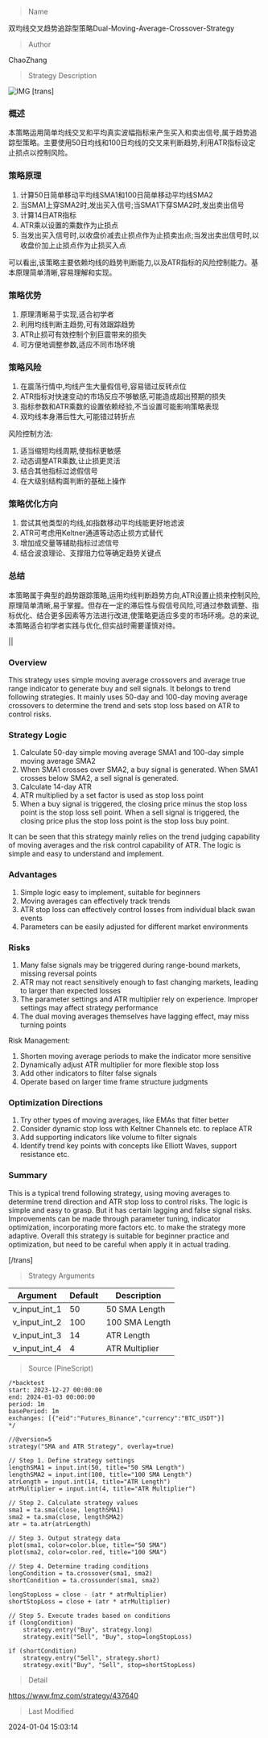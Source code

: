 
> Name

双均线交叉趋势追踪型策略Dual-Moving-Average-Crossover-Strategy

> Author

ChaoZhang

> Strategy Description

![IMG](https://www.fmz.com/upload/asset/18d6d545a7e83002ff8.png)
[trans]

### 概述

本策略运用简单均线交叉和平均真实波幅指标来产生买入和卖出信号,属于趋势追踪型策略。主要使用50日均线和100日均线的交叉来判断趋势,利用ATR指标设定止损点以控制风险。

### 策略原理   

1. 计算50日简单移动平均线SMA1和100日简单移动平均线SMA2
2. 当SMA1上穿SMA2时,发出买入信号;当SMA1下穿SMA2时,发出卖出信号
3. 计算14日ATR指标
4. ATR乘以设置的乘数作为止损点
5. 当发出买入信号时,以收盘价减去止损点作为止损卖出点;当发出卖出信号时,以收盘价加上止损点作为止损买入点

可以看出,该策略主要依赖均线的趋势判断能力,以及ATR指标的风险控制能力。基本原理简单清晰,容易理解和实现。

### 策略优势

1. 原理清晰易于实现,适合初学者
2. 利用均线判断主趋势,可有效跟踪趋势
3. ATR止损可有效控制个别巨震带来的损失
4. 可方便地调整参数,适应不同市场环境

### 策略风险 

1. 在震荡行情中,均线产生大量假信号,容易错过反转点位
2. ATR指标对快速变动的市场反应不够敏感,可能造成超出预期的损失
3. 指标参数和ATR乘数的设置依赖经验,不当设置可能影响策略表现
4. 双均线本身滞后性大,可能错过转折点

风险控制方法:

1. 适当缩短均线周期,使指标更敏感
2. 动态调整ATR乘数,让止损更灵活
3. 结合其他指标过滤假信号
4. 在大级别结构面判断的基础上操作

### 策略优化方向

1. 尝试其他类型的均线,如指数移动平均线能更好地滤波
2. ATR可考虑用Keltner通道等动态止损方式替代 
3. 增加成交量等辅助指标过滤信号
4. 结合波浪理论、支撑阻力位等确定趋势关键点

### 总结

本策略属于典型的趋势跟踪策略,运用均线判断趋势方向,ATR设置止损来控制风险,原理简单清晰,易于掌握。但存在一定的滞后性与假信号风险,可通过参数调整、指标优化、结合更多因素等方法进行改进,使策略更适应多变的市场环境。总的来说,本策略适合初学者实践与优化,但实战时需要谨慎对待。

||

### Overview

This strategy uses simple moving average crossovers and average true range indicator to generate buy and sell signals. It belongs to trend following strategies. It mainly uses 50-day and 100-day moving average crossovers to determine the trend and sets stop loss based on ATR to control risks.  

### Strategy Logic   

1. Calculate 50-day simple moving average SMA1 and 100-day simple moving average SMA2
2. When SMA1 crosses over SMA2, a buy signal is generated. When SMA1 crosses below SMA2, a sell signal is generated.  
3. Calculate 14-day ATR 
4. ATR multiplied by a set factor is used as stop loss point
5. When a buy signal is triggered, the closing price minus the stop loss point is the stop loss sell point. When a sell signal is triggered, the closing price plus the stop loss point is the stop loss buy point.

It can be seen that this strategy mainly relies on the trend judging capability of moving averages and the risk control capability of ATR. The logic is simple and easy to understand and implement.  

### Advantages

1. Simple logic easy to implement, suitable for beginners
2. Moving averages can effectively track trends 
3. ATR stop loss can effectively control losses from individual black swan events
4. Parameters can be easily adjusted for different market environments

### Risks

1. Many false signals may be triggered during range-bound markets, missing reversal points
2. ATR may not react sensitively enough to fast changing markets, leading to larger than expected losses  
3. The parameter settings and ATR multiplier rely on experience. Improper settings may affect strategy performance
4. The dual moving averages themselves have lagging effect, may miss turning points

Risk Management:

1. Shorten moving average periods to make the indicator more sensitive 
2. Dynamically adjust ATR multiplier for more flexible stop loss
3. Add other indicators to filter false signals
4. Operate based on larger time frame structure judgments 

### Optimization Directions 

1. Try other types of moving averages, like EMAs that filter better
2. Consider dynamic stop loss with Keltner Channels etc. to replace ATR
3. Add supporting indicators like volume to filter signals
4. Identify trend key points with concepts like Elliott Waves, support resistance etc.  

### Summary

This is a typical trend following strategy, using moving averages to determine trend direction and ATR stop loss to control risks. The logic is simple and easy to grasp. But it has certain lagging and false signal risks. Improvements can be made through parameter tuning, indicator optimization, incorporating more factors etc. to make the strategy more adaptive. Overall this strategy is suitable for beginner practice and optimization, but need to be careful when apply it in actual trading.

[/trans]

> Strategy Arguments



|Argument|Default|Description|
|----|----|----|
|v_input_int_1|50|50 SMA Length|
|v_input_int_2|100|100 SMA Length|
|v_input_int_3|14|ATR Length|
|v_input_int_4|4|ATR Multiplier|


> Source (PineScript)

``` pinescript
/*backtest
start: 2023-12-27 00:00:00
end: 2024-01-03 00:00:00
period: 1m
basePeriod: 1m
exchanges: [{"eid":"Futures_Binance","currency":"BTC_USDT"}]
*/

//@version=5
strategy("SMA and ATR Strategy", overlay=true)

// Step 1. Define strategy settings
lengthSMA1 = input.int(50, title="50 SMA Length")
lengthSMA2 = input.int(100, title="100 SMA Length")
atrLength = input.int(14, title="ATR Length")
atrMultiplier = input.int(4, title="ATR Multiplier")

// Step 2. Calculate strategy values
sma1 = ta.sma(close, lengthSMA1)
sma2 = ta.sma(close, lengthSMA2)
atr = ta.atr(atrLength)

// Step 3. Output strategy data
plot(sma1, color=color.blue, title="50 SMA")
plot(sma2, color=color.red, title="100 SMA")

// Step 4. Determine trading conditions
longCondition = ta.crossover(sma1, sma2)
shortCondition = ta.crossunder(sma1, sma2)

longStopLoss = close - (atr * atrMultiplier)
shortStopLoss = close + (atr * atrMultiplier)

// Step 5. Execute trades based on conditions
if (longCondition)
    strategy.entry("Buy", strategy.long)
    strategy.exit("Sell", "Buy", stop=longStopLoss)

if (shortCondition)
    strategy.entry("Sell", strategy.short)
    strategy.exit("Buy", "Sell", stop=shortStopLoss)

```

> Detail

https://www.fmz.com/strategy/437640

> Last Modified

2024-01-04 15:03:14
